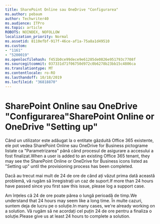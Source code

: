 ```yaml
---
title: SharePoint Online sau OneDrive "Configurarea"
ms.author: pebaum
author: Techwriter40
ms.audience: ITPro
ms.topic: article
ROBOTS: NOINDEX, NOFOLLOW
localization_priority: Normal
ms.assetid: 8110efbf-917f-46ce-af1a-75a8a1d49510
ms.custom:
- "1161"
- "5200019"
ms.openlocfilehash: f451b0ce99dece9e61285de0826e951793c7708f
ms.sourcegitcommit: 037331d71f06750d972c0b6278b23bb15c4806ca
ms.translationtype: MT
ms.contentlocale: ro-RO
ms.lasthandoff: 10/18/2019
ms.locfileid: "36818870"
---
```

# <a name="sharepoint-online-or-onedrive-setting-up"></a><span data-ttu-id="31930-102">SharePoint Online sau OneDrive "Configurarea"</span><span class="sxs-lookup"><span data-stu-id="31930-102">SharePoint Online or OneDrive "Setting up"</span></span>

<span data-ttu-id="31930-103">Când un utilizator este adăugat la o entitate găzduită Office 365 existente, ele pot vedea SharePoint Online sau OneDrive for Business pictograme listate ca "Parametrizarea" până când procesul de asigurare a accesului a fost finalizat.</span><span class="sxs-lookup"><span data-stu-id="31930-103">When a user is added to an existing Office 365 tenant, they may see the SharePoint Online or OneDrive for Business icons listed as "Setting up" until the provisioning process has been completed.</span></span>

<span data-ttu-id="31930-104">Dacă au trecut mai mult de 24 de ore de când ați văzut prima dată această problemă, vă rugăm să înregistrați un caz de suport.</span><span class="sxs-lookup"><span data-stu-id="31930-104">If more than 24 hours have passed since you first saw this issue, please log a support case.</span></span>

<span data-ttu-id="31930-105">Am înțeles că 24 de ore poate părea o lungă perioadă de timp.</span><span class="sxs-lookup"><span data-stu-id="31930-105">We understand that 24 hours may seem like a long time.</span></span> <span data-ttu-id="31930-106">În multe cazuri, suntem deja de lucru pe o soluție.</span><span class="sxs-lookup"><span data-stu-id="31930-106">In many cases, we're already working on a solution.</span></span> <span data-ttu-id="31930-107">Vă rugăm să ne acordați cel puțin 24 de ore pentru a finaliza o soluție.</span><span class="sxs-lookup"><span data-stu-id="31930-107">Please give us at least 24 hours to complete a solution.</span></span>

